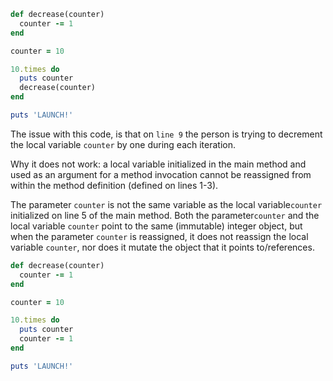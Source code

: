 ````ruby
def decrease(counter)
  counter -= 1
end

counter = 10

10.times do
  puts counter
  decrease(counter)
end

puts 'LAUNCH!'
````

The issue with this code, is that on `line 9` the person is trying to decrement the local variable `counter` by one during each iteration. 

Why it does not work: a local variable initialized in the main method and used as an argument for a method invocation cannot be reassigned from within the method definition (defined on lines 1-3).

The parameter `counter` is not the same variable as the local variable`counter` initialized on line 5 of the main method. Both the parameter`counter` and the local variable `counter` point to the same (immutable) integer object, but when the parameter `counter` is reassigned, it does not reassign the local variable `counter`, nor does it mutate the object that it points to/references.

````ruby
def decrease(counter)
  counter -= 1
end

counter = 10

10.times do
  puts counter
  counter -= 1
end

puts 'LAUNCH!'
````

